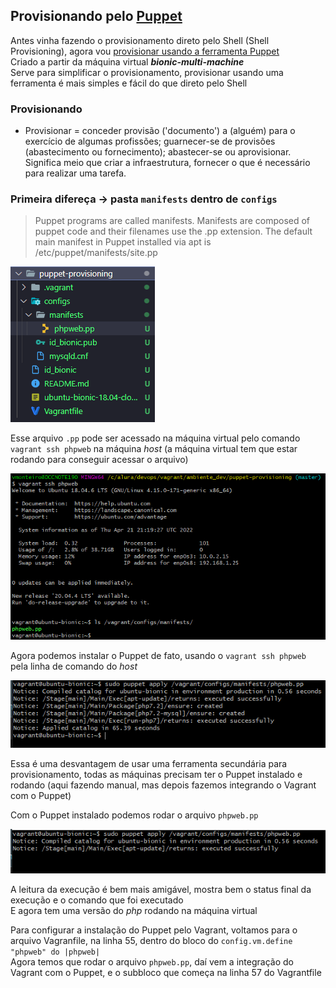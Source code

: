 ## Provisionando pelo [Puppet](https://www.vagrantup.com/docs/provisioning/puppet_apply)

Antes vinha fazendo o provisionamento direto pelo Shell (Shell Provisioning), agora vou [provisionar usando a ferramenta Puppet](https://www.digitalocean.com/community/tutorials/getting-started-with-puppet-code-manifests-and-modules)  
Criado a partir da máquina virtual ***bionic-multi-machine***  
Serve para simplificar o provisionamento, provisionar usando uma ferramenta é mais simples e fácil do que direto pelo Shell

### Provisionando

- Provisionar = conceder provisão ('documento') a (alguém) para o exercício de algumas profissões; guarnecer-se de provisões (abastecimento ou fornecimento); abastecer-se ou aprovisionar. Significa meio que criar a infraestrutura, fornecer o que é necessário para realizar uma tarefa.

### Primeira difereça -> pasta `manifests` dentro de `configs`

> Puppet programs are called manifests. Manifests are composed of puppet code and their filenames use the .pp extension. The default main manifest in Puppet installed via apt is /etc/puppet/manifests/site.pp

![Estrutura das pastas configs -> manifests -> phpweb.pp](../assets/readme-images/puppet-provisioning/configs-manifests.png)

Esse arquivo `.pp` pode ser acessado na máquina virtual pelo comando `vagrant ssh phpweb` na máquina *host* (a máquina virtual tem que estar rodando para conseguir acessar o arquivo)

![Na máquina virtual rodando phpweb.pp](../assets/readme-images/puppet-provisioning/vagrant-ssh-phpweb.png)

Agora podemos instalar o Puppet de fato, usando o `vagrant ssh phpweb` pela linha de comando do *host*

![Instalando o Puppet](../assets/readme-images/puppet-provisioning/instalando-puppet.png)

Essa é uma desvantagem de usar uma ferramenta secundária para provisionamento, todas as máquinas precisam ter o Puppet instalado e rodando (aqui fazendo manual, mas depois fazemos integrando o Vagrant com o Puppet)

Com o Puppet instalado podemos rodar o arquivo `phpweb.pp`

![Executando o `phpweb.pp`](../assets/readme-images/puppet-provisioning/executando-phpweb-ponto-pp.png)

A leitura da execução é bem mais amigável, mostra bem o status final da execução e o comando que foi executado  
E agora tem uma versão do *php* rodando na máquina virtual

Para configurar a instalação do Puppet pelo Vagrant, voltamos para o arquivo Vagranfile, na linha 55, dentro do bloco do `config.vm.define "phpweb" do |phpweb|`  
Agora temos que rodar o arquivo `phpweb.pp`, daí vem a integração do Vagrant com o Puppet, e o subbloco que começa na linha 57 do Vagrantfile